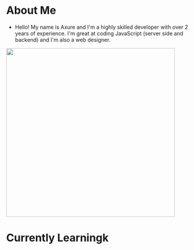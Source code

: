 # About Me
- Hello! My name is Axure and I'm a highly skilled developer with over 2 years of experience. I'm great at coding JavaScript (server side and backend) and I'm also a web designer.

<img src="https://lanyard-profile-readme.vercel.app/api/723149720276697089?bg=#000cb8" width="450">

# Currently Learningk
